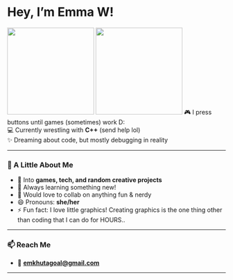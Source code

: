 #  Hey, I’m Emma W! 
<img src="https://media2.giphy.com/media/v1.Y2lkPTc5MGI3NjExYzEzamc4dXp6ZjhqaXZ0ZGd1ZG5zeTMwY2o3dG1kemx4ZjEzd3dhdyZlcD12MV9pbnRlcm5hbF9naWZfYnlfaWQmY3Q9Zw/EYsehKrdX3XXi/giphy.gif" width="200" /> <img src="https://giphy.com/gifs/kawaii-kirby-wRmOK4J2261gI" width="200" /> 
🎮 I press buttons until games (sometimes) work D:  
💻 Currently wrestling with **C++** (send help lol)  
✨ Dreaming about code, but mostly debugging in reality  

---

### 🌟 A Little About Me
- 👀 Into **games, tech, and random creative projects**  
- 🌱 Always learning something new!  
- 💞️ Would love to collab on anything fun & nerdy
- 😄 Pronouns: **she/her**  
- ⚡ Fun fact: I love little graphics! Creating graphics is the one thing other than coding that I can do for HOURS..

---

### 📫 Reach Me
- 📧 **emkhutagoal@gmail.com**  

---
